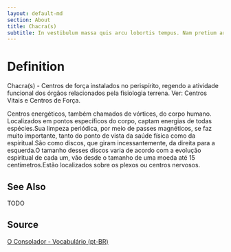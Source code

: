 ```yaml
---
layout: default-md
section: About
title: Chacra(s)
subtitle: In vestibulum massa quis arcu lobortis tempus. Nam pretium arcu in odio vulputate luctus.
---
```


# Definition
Chacra(s) - Centros de força instalados no perispírito, regendo a atividade funcional dos órgãos relacionados pela fisiologia terrena. Ver: Centros Vitais e Centros de Força.

Centros energéticos, também chamados de vórtices, do corpo humano. Localizados em pontos específicos do corpo, captam energias de todas espécies.Sua limpeza periódica, por meio de passes magnéticos, se faz muito importante, tanto do ponto de vista da saúde física como da espiritual.São como discos, que giram incessantemente, da direita para a esquerda.O tamanho desses discos varia de acordo com a evolução espiritual de cada um, vão desde o tamanho de uma moeda até 15 centímetros.Estão localizados sobre os plexos ou centros nervosos. 

## See Also
TODO

## Source
[O Consolador - Vocabulário (pt-BR)](http://www.oconsolador.com.br/linkfixo/vocabulario/principal.html)


